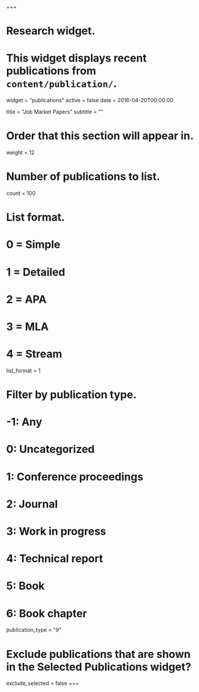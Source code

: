 +++
# Research widget.
# This widget displays recent publications from `content/publication/`.
widget = "publications"
active = false
date = 2016-04-20T00:00:00

title = "Job Market Papers"
subtitle = ""

# Order that this section will appear in.
weight = 12

# Number of publications to list.
count = 100

# List format.
#   0 = Simple
#   1 = Detailed
#   2 = APA
#   3 = MLA
#   4 = Stream
list_format = 1

# Filter by publication type.
# -1: Any
#  0: Uncategorized
#  1: Conference proceedings
#  2: Journal
#  3: Work in progress
#  4: Technical report
#  5: Book
#  6: Book chapter
publication_type = "9"

# Exclude publications that are shown in the Selected Publications widget?
exclude_selected = false
+++
